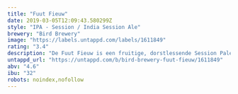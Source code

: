 ```yaml
---
title: "Fuut Fieuw"
date: 2019-03-05T12:09:43.580299Z
style: "IPA - Session / India Session Ale"
brewery: "Bird Brewery"
image: "https://labels.untappd.com/labels/1611849"
rating: "3.4"
description: "De Fuut Fieuw is een fruitige, dorstlessende Session Pale Ale. De blonde kleur, witte schuimkraag en het tropische karakter maken het een ideaal bier voor de warmere dagen. Met de neus kan onder meer citrus, geel tropisch fruit en lichte karameltonen worden waargenomen. Met zijn lage alcoholgehalte, mooie bitter en fruitige smaak zal het moeilijk zijn om er maar een van te drinken. De fuut smaakt naar meer!  DE NAAM De Fuut is een echter charmeur.  Het begint allemaal met het aanbieden van een visje. Neemt het vrouwtje dit aan, dan kan het schouwspel beginnen. Urenlang dansen de futen gezamenlijk over het water, elkaar continu verleidend met sierlijke bewegingen, visjes en geluiden. Dus de vraag is: van wie neem jij een drankje aan?"
untappd_url: "https://untappd.com/b/bird-brewery-fuut-fieuw/1611849"
abv: "4.6"
ibu: "32"
robots: noindex,nofollow
---
```

